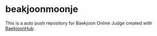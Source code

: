 # beakjoonmoonje
This is a auto push repository for Baekjoon Online Judge created with [BaekjoonHub](https://github.com/BaekjoonHub/BaekjoonHub).
